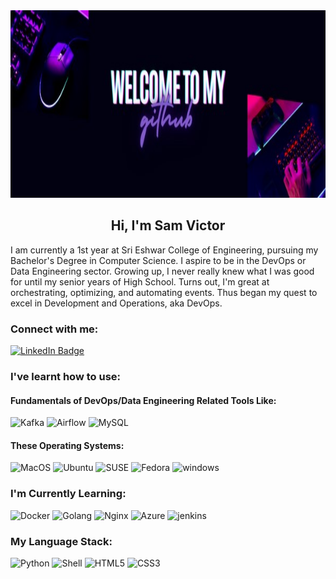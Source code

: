 <link rel="stylesheet" href="https://cdn.jsdelivr.net/gh/devicons/devicon@v2.15.1/devicon.min.css">
<img object-fit:fill src="pics/header.jpg" alt="Header Image" height="300" width=1000">
<h2 align="center">Hi, I'm Sam Victor</h2>

<p>I am currently a 1st year at Sri Eshwar College of Engineering, pursuing my Bachelor's Degree in Computer Science. I aspire to be in the DevOps or Data Engineering sector. Growing up, I never really knew what I was good for until my senior years of High School. Turns out, I'm great at orchestrating, optimizing, and automating events. Thus began my quest to excel in Development and Operations, aka DevOps.</p>
<h3 align="left">Connect with me:</h3>
<a href="https://www.linkedin.com/in/sam-victor-a52b36279">
    <img src="https://img.shields.io/badge/LinkedIn-blue?style=for-the-badge&logo=linkedin&logoColor=white" alt="LinkedIn Badge"/>
</a>
<p align="left">
</p>

<h3 align="left">I've learnt how to use:</h3>
<div>
    <h4 align="left"> Fundamentals of DevOps/Data Engineering Related Tools Like:</h4>
    <img alt="Kafka" src="https://img.shields.io/badge/Apache%20Kafka-000?style=for-the-badge&logo=apachekafka"/>
    <img alt="Airflow" src="https://img.shields.io/badge/Apache%20Airflow-017CEE?style=for-the-badge&logo=Apache%20Airflow&logoColor=white"/>
    <img alt="MySQL" src="https://img.shields.io/badge/mysql-%2300f.svg?style=for-the-badge&logo=mysql&logoColor=white"/>
    <h4 align="left"> These Operating Systems:</h4>
    <img alt="MacOS" src="https://img.shields.io/badge/mac%20os-000000?style=for-the-badge&logo=macos&logoColor=F0F0F0"/>
    <img alt="Ubuntu" src="https://img.shields.io/badge/Ubuntu-E95420?style=for-the-badge&logo=ubuntu&logoColor=white"/>
    <img alt="SUSE" src="https://img.shields.io/badge/openSUSE-%2364B345?style=for-the-badge&logo=openSUSE&logoColor=white"/>
    <img alt="Fedora" src="https://img.shields.io/badge/Fedora-294172?style=for-the-badge&logo=fedora&logoColor=white"/>
    <img alt="windows" src="https://img.shields.io/badge/Windows-0078D6?style=for-the-badge&logo=windows&logoColor=white"/>
</div>

<h3 align="left">I'm Currently Learning:</h3>
<div>
    <img alt="Docker" src="https://img.shields.io/badge/docker-%230db7ed.svg?style=for-the-badge&logo=docker&logoColor=white"/>
    <img alt="Golang" src="https://img.shields.io/badge/go-%2300ADD8.svg?style=for-the-badge&logo=go&logoColor=white"/>
    <img alt="Nginx" src="https://img.shields.io/badge/nginx-%23009639.svg?style=for-the-badge&logo=nginx&logoColor=white"/>
    <img alt="Azure" src="https://img.shields.io/badge/azure-%230072C6.svg?style=for-the-badge&logo=microsoftazure&logoColor=white"/>
    <img alt="jenkins" src="https://img.shields.io/badge/jenkins-%232C5263.svg?style=for-the-badge&logo=jenkins&logoColor=white"/>
</div>

<h3 align="left">My Language Stack:</h3>
<div>
    <img alt="Python" src="https://img.shields.io/badge/python-%2314354C.svg?style=for-the-badge&logo=python&logoColor=white"/>
    <img alt="Shell" src="https://img.shields.io/badge/shell_script-%23121011.svg?style=for-the-badge&logo=gnu-bash&logoColor=white"/>
    <img alt="HTML5" src="https://img.shields.io/badge/html5-%23E34F26.svg?style=for-the-badge&logo=html5&logoColor=white"/>
    <img alt="CSS3" src="https://img.shields.io/badge/css3-%231572B6.svg?style=for-the-badge&logo=css3&logoColor=white"/> 
</div>


<!---
matchaswirls/matchaswirls is a ✨ special ✨ repository because its `README.md` (this file) appears on your GitHub profile.
You can click the Preview link to take a look at your changes.
--->
